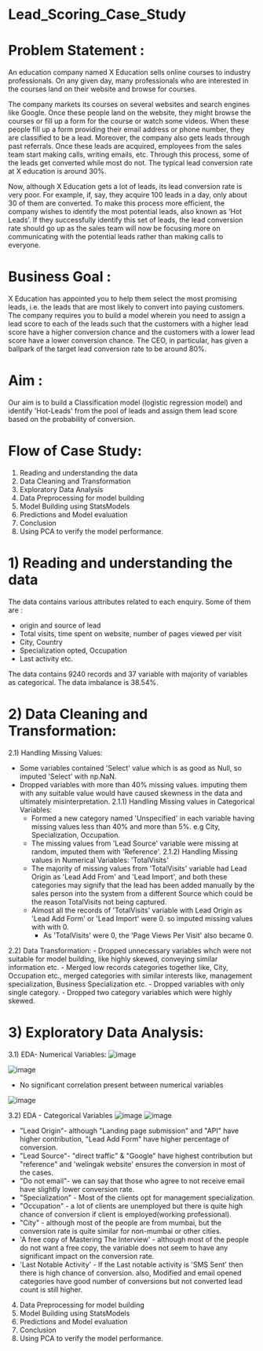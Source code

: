 # Lead_Scoring_Case_Study

# Problem Statement :
An education company named X Education sells online courses to industry professionals. On any given day, many professionals who are interested in the courses land on their website and browse for courses.

The company markets its courses on several websites and search engines like Google. Once these people land on the website, they might browse the courses or fill up a form for the course or watch some videos. When these people fill up a form providing their email address or phone number, they are classified to be a lead. Moreover, the company also gets leads through past referrals. Once these leads are acquired, employees from the sales team start making calls, writing emails, etc. Through this process, some of the leads get converted while most do not. The typical lead conversion rate at X education is around 30%.

Now, although X Education gets a lot of leads, its lead conversion rate is very poor. For example, if, say, they acquire 100 leads in a day, only about 30 of them are converted. To make this process more efficient, the company wishes to identify the most potential leads, also known as ‘Hot Leads’. If they successfully identify this set of leads, the lead conversion rate should go up as the sales team will now be focusing more on communicating with the potential leads rather than making calls to everyone.


# Business Goal :
X Education has appointed you to help them select the most promising leads, i.e. the leads that are most likely to convert into paying customers. The company requires you to build a model wherein you need to assign a lead score to each of the leads such that the customers with a higher lead score have a higher conversion chance and the customers with a lower lead score have a lower conversion chance. The CEO, in particular, has given a ballpark of the target lead conversion rate to be around 80%.

# Aim :
Our aim is to build a Classification model (logistic regression model) and identify 'Hot-Leads' from the pool of leads and assign them lead score based on the probability of conversion.

# Flow of Case Study:

1) Reading and understanding the data
2) Data Cleaning and Transformation
3) Exploratory Data Analysis
4) Data Preprocessing for model building
5) Model Building using StatsModels
6) Predictions and Model evaluation
7) Conclusion
8) Using PCA to verify the model performance.


# 1) Reading and understanding the data
The data contains various attributes related to each enquiry.
Some of them are :
- origin and source of lead
- Total visits, time spent on website, number of pages viewed per visit
- City, Country
- Specialization opted, Occupation
- Last activity etc.

The data contains 9240 records and 37 variable with majority of variables as categorical.
The data imbalance is 38.54%.

# 2) Data Cleaning and Transformation:
  2.1) Handling Missing Values:
  - Some variables contained 'Select' value which is as good as Null, so imputed 'Select' with np.NaN.
  - Dropped variables with more than 40% missing values. imputing them with any suitable value would have caused skewness in the data and ultimately misinterpretation.
    2.1.1) Handling Missing values in Categorical Variables:
      - Formed a new category named 'Unspecified' in each variable having missing values less than 40% and more than 5%. e.g City, Specialization, Occupation.
      - The missing values from 'Lead Source' variable were missing at random, imputed them with 'Reference'.
    2.1.2) Handling Missing values in Numerical Variables:
        'TotalVisits'
      - The majority of missing values from 'TotalVisits' variable had Lead Origin as 'Lead Add From' and 'Lead Import', and both these categories may signify that the lead has been added manually by the sales person into the system from a different Source which could be the reason TotalVisits not being captured.
      - Almost all the records of 'TotalVisits' variable with Lead Origin as 'Lead Add Form' or 'Lead Import' were 0. so imputed missing values with with 0.
        - As 'TotalVisits' were 0, the 'Page Views Per Visit' also became 0.

  2.2) Data Transformation:
    - Dropped unnecessary variables whch were not suitable for model building, like highly skewed, conveying similar information etc.
    - Merged low records categories together like, City, Occupation etc., merged categories with similar interests like, management specialization, Business Specialization etc.
    - Dropped variables with only single category.
    - Dropped two category variables which were highly skewed.
    
# 3) Exploratory Data Analysis:
  3.1) EDA- Numerical Variables:
![image](https://github.com/devendra2595/Lead_Scoring_Case_Study/assets/116253033/98abfd0d-74ad-4f87-b797-2895f4f77345)

![image](https://github.com/devendra2595/Lead_Scoring_Case_Study/assets/116253033/4abe061e-bc3b-4663-9516-d9e79b5b71a6)

- No significant correlation present between numerical variables

![image](https://github.com/devendra2595/Lead_Scoring_Case_Study/assets/116253033/719bc98c-a8ce-4d02-878a-5f069bc58098)

  3.2) EDA - Categorical Variables
![image](https://github.com/devendra2595/Lead_Scoring_Case_Study/assets/116253033/b464d1ed-fbb0-404a-9176-d6ff4faa2f9b)
![image](https://github.com/devendra2595/Lead_Scoring_Case_Study/assets/116253033/55c653af-5a7d-41d7-ba1a-8a9a268dc481)
- "Lead Origin"- although "Landing page submission" and "API" have higher contribution, "Lead Add Form" have higher percentage of conversion.
- "Lead Source"- "direct traffic" & "Google" have highest contribution but "reference" and 'welingak website' ensures the conversion in most of the cases. 
- "Do not email"- we can say that those who agree to not receive email have slightly lower conversion rate.
- "Specialization" - Most of the clients opt for management specialization.
- "Occupation" - a lot of clients are unemployed but there is quite high chance of conversion if client is employed(working professional).
- "City" - although most of the people are from mumbai, but the conversion rate is quite similar for non-mumbai or other cities.
- 'A free copy of Mastering The Interview' - although most of the people do not want a free copy, the variable does not seem to have any significant impact on the conversion rate.
- 'Last Notable Activity' - If the Last notable activity is 'SMS Sent' then there is high chance of conversion. also, Modified and email opened categories have good number of conversions but not converted lead count is still higher.






4) Data Preprocessing for model building
5) Model Building using StatsModels
6) Predictions and Model evaluation
7) Conclusion
8) Using PCA to verify the model performance.
